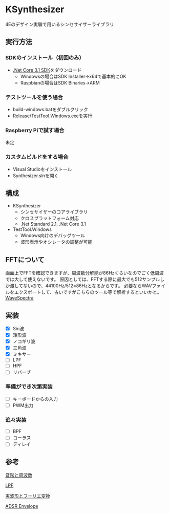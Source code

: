 # KSynthesizer
4Eのデザイン実験で用いるシンセサイザーライブラリ

## 実行方法

### SDKのインストール（初回のみ）
- [.Net Core 3.1 SDK](https://github.com/dotnet/core/blob/master/release-notes/3.1/3.1.2/3.1.2.md)をダウンロード
    - Windowsの場合はSDK Installer->x64で基本的にOK
    - Raspbianの場合はSDK Binaries->ARM

### テストツールを使う場合
- build-windows.batをダブルクリック
- Release/TestTool.Windows.exeを実行

### Raspberry Piで試す場合
未定

### カスタムビルドをする場合
- Visual Studioをインストール
- Synthesizer.slnを開く

## 構成
- KSynthesizer
    - シンセサイザーのコアライブラリ
    - クロスプラットフォーム対応
    - .Net Standard 2.1, .Net Core 3.1
- TestTool.Windows
    - Windows向けのデバッグツール
    - 波形表示やオシレータの調整が可能
    
## FFTについて
画面上でFFTを確認できますが、周波数分解能が86Hzくらいなのでごく低周波では大して使えないです。
原因としては、FFTする際に最大でも512サンプルしか渡してないので、44100Hz/512=86Hzとなるからです。
必要ならWAVファイルをエクスポートして、古いですがこちらのツール等で解析するといいかと。
[WaveSpectra](http://efu.jp.net/soft/ws/ws.html)

## 実装
- [x] Sin波
- [x] 矩形波
- [x] ノコギリ波
- [x] 三角波
- [x] ミキサー
- [ ] LPF
- [ ] HPF
- [ ] リバーブ

### 準備ができ次第実装
- [ ] キーボードからの入力
- [ ] PWM出力

### 追々実装
- [ ] BPF
- [ ] コーラス
- [ ] ディレイ

## 参考
[音階と周波数](https://tomari.org/main/java/oto.html)

[LPF](https://org-technology.com/posts/low-pass-filter.html)

[実波形とフーリエ変換](http://www.fbs.osaka-u.ac.jp/labs/ishijima/FFT-05.html)

[ADSR Envelope](https://www.wikiaudio.org/adsr-envelope/)

